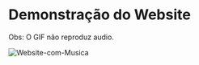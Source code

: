 # Demonstração do Website

Obs: O GIF não reproduz audio.

![Website-com-Musica](https://user-images.githubusercontent.com/44476616/103385512-90a4a500-4ad9-11eb-8ad8-f301e678806d.gif)
